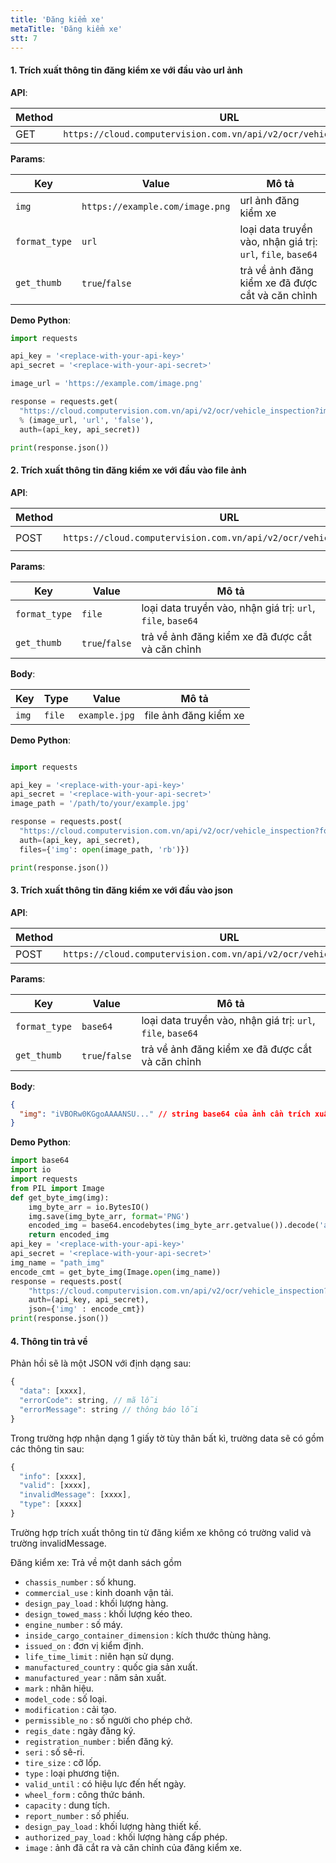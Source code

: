 ```yaml
---
title: 'Đăng kiểm xe'
metaTitle: 'Đăng kiểm xe'
stt: 7
---
```


#### 1. Trích xuất thông tin đăng kiểm xe với đầu vào url ảnh

**API**:

| Method | URL                                                                 |
| ------ | ------------------------------------------------------------------- |
| GET    | `https://cloud.computervision.com.vn/api/v2/ocr/vehicle_inspection` |

**Params**:

| Key           | Value                           | Mô tả                                                       |
| ------------- | ------------------------------- | ----------------------------------------------------------- |
| `img`         | `https://example.com/image.png` | url ảnh đăng kiểm xe                                        |
| `format_type` | `url`                           | loại data truyền vào, nhận giá trị: `url`, `file`, `base64` |
| `get_thumb`   | `true`/`false`                  | trả về ảnh đăng kiểm xe đã được cắt và căn chỉnh            |

**Demo Python**:

```python
import requests

api_key = '<replace-with-your-api-key>'
api_secret = '<replace-with-your-api-secret>'

image_url = 'https://example.com/image.png'

response = requests.get(
  "https://cloud.computervision.com.vn/api/v2/ocr/vehicle_inspection?img=%s&format_type=%s&get_thumb=%s"
  % (image_url, 'url', 'false'),
  auth=(api_key, api_secret))

print(response.json())

```

#### 2. Trích xuất thông tin đăng kiểm xe với đầu vào file ảnh

**API**:

| Method | URL                                                                 | content-type          |
| ------ | ------------------------------------------------------------------- | --------------------- |
| POST   | `https://cloud.computervision.com.vn/api/v2/ocr/vehicle_inspection` | `multipart/form-data` |

**Params**:

| Key           | Value          | Mô tả                                                       |
| ------------- | -------------- | ----------------------------------------------------------- |
| `format_type` | `file`         | loại data truyền vào, nhận giá trị: `url`, `file`, `base64` |
| `get_thumb`   | `true`/`false` | trả về ảnh đăng kiểm xe đã được cắt và căn chỉnh            |

**Body**:

| Key   | Type   | Value         | Mô tả                 |
| ----- | ------ | ------------- | --------------------- |
| `img` | `file` | `example.jpg` | file ảnh đăng kiểm xe |

**Demo Python**:

```python

import requests

api_key = '<replace-with-your-api-key>'
api_secret = '<replace-with-your-api-secret>'
image_path = '/path/to/your/example.jpg'

response = requests.post(
  "https://cloud.computervision.com.vn/api/v2/ocr/vehicle_inspection?format_type=file&get_thumb=false",
  auth=(api_key, api_secret),
  files={'img': open(image_path, 'rb')})

print(response.json())

```

#### 3. Trích xuất thông tin đăng kiểm xe với đầu vào json

**API**:

| Method | URL                                                                 | content-type       |
| ------ | ------------------------------------------------------------------- | ------------------ |
| POST   | `https://cloud.computervision.com.vn/api/v2/ocr/vehicle_inspection` | `application/json` |

**Params**:

| Key           | Value          | Mô tả                                                       |
| ------------- | -------------- | ----------------------------------------------------------- |
| `format_type` | `base64`       | loại data truyền vào, nhận giá trị: `url`, `file`, `base64` |
| `get_thumb`   | `true`/`false` | trả về ảnh đăng kiểm xe đã được cắt và căn chỉnh            |

**Body**:

```json
{
  "img": "iVBORw0KGgoAAAANSU..." // string base64 của ảnh cần trích xuất
}
```

**Demo Python**:

```python
import base64
import io
import requests
from PIL import Image
def get_byte_img(img):
    img_byte_arr = io.BytesIO()
    img.save(img_byte_arr, format='PNG')
    encoded_img = base64.encodebytes(img_byte_arr.getvalue()).decode('ascii')
    return encoded_img
api_key = '<replace-with-your-api-key>'
api_secret = '<replace-with-your-api-secret>'
img_name = "path_img"
encode_cmt = get_byte_img(Image.open(img_name))
response = requests.post(
    "https://cloud.computervision.com.vn/api/v2/ocr/vehicle_inspection?format_type=base64&get_thumb=false",
    auth=(api_key, api_secret),
    json={'img' : encode_cmt})
print(response.json())
```

#### 4. Thông tin trả về

Phản hồi sẽ là một JSON với định dạng sau:

```javascript
{
  "data": [xxxx],
  "errorCode": string, // mã lỗi
  "errorMessage": string // thông báo lỗi
}
```

Trong trường hợp nhận dạng 1 giấy tờ tùy thân bất kì, trường data sẽ có gồm các thông tin sau:

```javascript
{
  "info": [xxxx],
  "valid": [xxxx],
  "invalidMessage": [xxxx],
  "type": [xxxx]
}
```

Trường hợp trích xuất thông tin từ đăng kiểm xe không có trường valid và trường invalidMessage.

Đăng kiểm xe: Trả về một danh sách gồm

- `chassis_number` : số khung.
- `commercial_use` : kinh doanh vận tải.
- `design_pay_load` : khối lượng hàng.
- `design_towed_mass` : khối lượng kéo theo.
- `engine_number` : số máy.
- `inside_cargo_container_dimension` : kích thước thùng hàng.
- `issued_on` : đơn vị kiểm định.
- `life_time_limit` : niên hạn sử dụng.
- `manufactured_country` : quốc gia sản xuất.
- `manufactured_year` : năm sản xuất.
- `mark` : nhãn hiệu.
- `model_code` : số loại.
- `modification` : cải tạo.
- `permissible_no` : số người cho phép chở.
- `regis_date` : ngày đăng ký.
- `registration_number` : biển đăng ký.
- `seri` : số sê-ri.
- `tire_size` : cỡ lốp.
- `type` : loại phương tiện.
- `valid_until` : có hiệu lực đến hết ngày.
- `wheel_form` : công thức bánh.
- `capacity` : dung tích.
- `report_number` : số phiếu.
- `design_pay_load` : khối lượng hàng thiết kế.
- `authorized_pay_load` : khối lượng hàng cấp phép.
- `image` : ảnh đã cắt ra và căn chỉnh của đăng kiểm xe.
